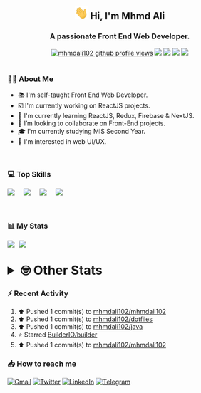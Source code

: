 <h2 align="center"><img src="./Hi.gif" width="30px" height="30px"> Hi, I'm Mhmd Ali</h2>

<h3 align="center">A passionate Front End Web Developer.</h3>

<div align="center">
  <a href="#"><img src="https://komarev.com/ghpvc/?username=mhmdali102&style=for-the-badge&logo=" alt="mhmdali102 github profile views" /></a>
  <a href="https://www.linux.org"><img src="https://img.shields.io/badge/OS-Linux-e06c75?style=for-the-badge&logo=linux" /></a>
	<a href="https://archlinux.org"><img src="https://img.shields.io/badge/DISTRO-Arch-56b6c2?style=for-the-badge&logo=arch-linux" /></a>
	<a href="https://dwm.suckless.org"><img src="https://img.shields.io/badge/WM-DWM-005577?style=for-the-badge&logo=dwm" /></a>
	<a href="https://neovim.io"><img src="https://img.shields.io/badge/IDE-Neovim-98c379?style=for-the-badge&logo=neovim" /></a>
</div>

<br>

### :man_technologist: About Me

- :books: I'm self-taught Front End Web Developer.
- :ballot_box_with_check: I'm currently working on ReactJS projects.
- :dart: I'm currently learning ReactJS, Redux, Firebase & NextJS.
- :eyes: I’m looking to collaborate on Front-End projects.
- :mortar_board: I'm currently studying MIS Second Year.
- :art: I'm interested in web UI/UX.

<br>

### :computer: Top Skills

<div style="display:flex;">
<img width ='36px' src ='https://raw.githubusercontent.com/rahulbanerjee26/githubAboutMeGenerator/main/icons/html.svg' />
<img width ='36px' src ='https://raw.githubusercontent.com/rahulbanerjee26/githubAboutMeGenerator/main/icons/css.svg' />
<img width ='36px' src ='https://raw.githubusercontent.com/rahulbanerjee26/githubAboutMeGenerator/main/icons/javascript.svg' />
<img width ='36px' src ='https://raw.githubusercontent.com/rahulbanerjee26/githubAboutMeGenerator/main/icons/reactjs.svg' />
</div>

<br>
<br>

### :bar_chart: My Stats

<img src="https://github-readme-stats.vercel.app/api?username=mhmdali102&show_icons=true&locale=en" width="49%" /><span style="display:inline-block;width:2%"></span><img src="https://github-readme-streak-stats.herokuapp.com/?user=mhmdali102&" width="49%" />

<br>

<details>
<summary style="font-size: 1.75rem; font-weight: bold;"><strong style="font-size: 1.75rem; font-weight: bold;"> 🤓 Other Stats </strong></summary>
<br>

<!--START_SECTION:waka-->
![Lines of code](https://img.shields.io/badge/From%20Hello%20World%20I%27ve%20Written-246%20Thousand%20lines%20of%20code-blue)

**🐱 My GitHub Data** 

> 🏆 889 Contributions in the Year 2022
 > 
> 📦 331.3 kB Used in GitHub's Storage 
 > 
> 💼 Opted to Hire
 > 
> 📜 21 Public Repositories 
 > 
> 🔑 5 Private Repositories  
 > 
**I'm a Night 🦉** 

```text
🌞 Morning    113 commits    ███░░░░░░░░░░░░░░░░░░░░░░   13.0% 
🌆 Daytime    173 commits    █████░░░░░░░░░░░░░░░░░░░░   19.91% 
🌃 Evening    347 commits    ██████████░░░░░░░░░░░░░░░   39.93% 
🌙 Night      236 commits    ██████░░░░░░░░░░░░░░░░░░░   27.16%

```
📅 **I'm Most Productive on Monday** 

```text
Monday       159 commits    ████░░░░░░░░░░░░░░░░░░░░░   18.3% 
Tuesday      138 commits    ████░░░░░░░░░░░░░░░░░░░░░   15.88% 
Wednesday    114 commits    ███░░░░░░░░░░░░░░░░░░░░░░   13.12% 
Thursday     102 commits    ███░░░░░░░░░░░░░░░░░░░░░░   11.74% 
Friday       80 commits     ██░░░░░░░░░░░░░░░░░░░░░░░   9.21% 
Saturday     132 commits    ███░░░░░░░░░░░░░░░░░░░░░░   15.19% 
Sunday       144 commits    ████░░░░░░░░░░░░░░░░░░░░░   16.57%

```


📊 **This Week I Spent My Time On** 

```text
⌚︎ Time Zone: Asia/Beirut

💬 Programming Languages: 
JavaScript               3 hrs 31 mins       ███████████░░░░░░░░░░░░░░   46.22% 
CSS                      1 hr 35 mins        █████░░░░░░░░░░░░░░░░░░░░   20.98% 
Markdown                 40 mins             ██░░░░░░░░░░░░░░░░░░░░░░░   8.83% 
Lua                      34 mins             █░░░░░░░░░░░░░░░░░░░░░░░░   7.46% 
sh                       15 mins             ░░░░░░░░░░░░░░░░░░░░░░░░░   3.42%

🔥 Editors: 
Neovim                   7 hrs 36 mins       █████████████████████████   100.0%

🐱‍💻 Projects: 
lunarvim.org             5 hrs 2 mins        ████████████████░░░░░░░░░   66.23% 
Unknown Project          1 hr 13 mins        ████░░░░░░░░░░░░░░░░░░░░░   15.99% 
dotfiles                 55 mins             ███░░░░░░░░░░░░░░░░░░░░░░   12.07% 
canadiansouq.com         12 mins             ░░░░░░░░░░░░░░░░░░░░░░░░░   2.78% 
LebaneseLiraBot          9 mins              ░░░░░░░░░░░░░░░░░░░░░░░░░   2.05%

💻 Operating System: 
Linux                    7 hrs 36 mins       █████████████████████████   100.0%

```

**I Mostly Code in JavaScript** 

```text
JavaScript               12 repos            █████████████░░░░░░░░░░░░   54.55% 
Python                   3 repos             ███░░░░░░░░░░░░░░░░░░░░░░   13.64% 
HTML                     1 repo              █░░░░░░░░░░░░░░░░░░░░░░░░   4.55% 
PHP                      1 repo              █░░░░░░░░░░░░░░░░░░░░░░░░   4.55% 
CSS                      1 repo              █░░░░░░░░░░░░░░░░░░░░░░░░   4.55%

```



 Last Updated on 14/10/2022 18:57:40 UTC
<!--END_SECTION:waka-->

</details>

### :zap: Recent Activity

<!--RECENT_ACTIVITY:start-->
1. ⬆️ Pushed 1 commit(s) to [mhmdali102/mhmdali102](https://github.com/mhmdali102/mhmdali102)
2. ⬆️ Pushed 1 commit(s) to [mhmdali102/dotfiles](https://github.com/mhmdali102/dotfiles)
3. ⬆️ Pushed 1 commit(s) to [mhmdali102/java](https://github.com/mhmdali102/java)
4. ⭐ Starred [BuilderIO/builder](https://github.com/BuilderIO/builder)
5. ⬆️ Pushed 1 commit(s) to [mhmdali102/mhmdali102](https://github.com/mhmdali102/mhmdali102)
<!--RECENT_ACTIVITY:end-->

### :inbox_tray: How to reach me

[![Gmail](https://img.shields.io/badge/Gmail-D14836?style=for-the-badge&logo=gmail&logoColor=white)](mailto:mhmdalihsen102@gmail.com)
[![Twitter](https://img.shields.io/badge/Twitter-1DA1F2?style=for-the-badge&logo=twitter&logoColor=white)](https://twitter.com/MhmdAliHsen)
[![LinkedIn](https://img.shields.io/badge/LinkedIn-0077B5?style=for-the-badge&logo=linkedin&logoColor=white)](https://www.linkedin.com/in/mhmd-ali-hsen-66b0671b7/)
[![Telegram](https://img.shields.io/badge/Telegram-2CA5E0?style=for-the-badge&logo=telegram&logoColor=white&bgColor=black)](https://t.me/mhmdalihsen)
